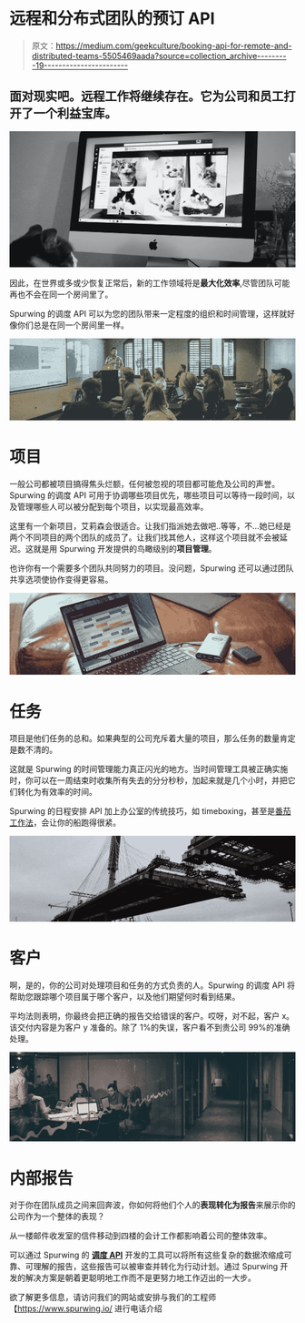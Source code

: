 # 远程和分布式团队的预订 API

> 原文：<https://medium.com/geekculture/booking-api-for-remote-and-distributed-teams-5505469aada?source=collection_archive---------19----------------------->

## 面对现实吧。远程工作将继续存在。它为公司和员工打开了一个利益宝库。

![](img/c60258461e23f87cf55947b41d63f2ed.png)

因此，在世界或多或少恢复正常后，新的工作领域将是**最大化效率**,尽管团队可能再也不会在同一个房间里了。

Spurwing 的调度 API 可以为您的团队带来一定程度的组织和时间管理，这样就好像你们总是在同一个房间里一样。

![](img/6b5f2e7e5bb1148309a092909e5943a7.png)

# 项目

一般公司都被项目搞得焦头烂额，任何被忽视的项目都可能危及公司的声誉。Spurwing 的调度 API 可用于协调哪些项目优先，哪些项目可以等待一段时间，以及管理哪些人可以被分配到每个项目，以实现最高效率。

这里有一个新项目，艾莉森会很适合。让我们指派她去做吧..等等，不…她已经是两个不同项目的两个团队的成员了。让我们找其他人，这样这个项目就不会被延迟。这就是用 Spurwing 开发提供的鸟瞰级别的**项目管理**。

也许你有一个需要多个团队共同努力的项目。没问题，Spurwing 还可以通过团队共享选项使协作变得更容易。

![](img/659f00a512cb8803dfa27756686f9b42.png)

# 任务

项目是他们任务的总和。如果典型的公司充斥着大量的项目，那么任务的数量肯定是数不清的。

这就是 Spurwing 的时间管理能力真正闪光的地方。当时间管理工具被正确实施时，你可以在一周结束时收集所有失去的分分秒秒，加起来就是几个小时，并把它们转化为有效率的时间。

Spurwing 的日程安排 API 加上办公室的传统技巧，如 timeboxing，甚至是[番茄工作法](https://en.wikipedia.org/wiki/Pomodoro_Technique)，会让你的船跑得很紧。

![](img/d61c7a33670bb00ee1d5df57a8e265d0.png)

# 客户

啊，是的，你的公司对处理项目和任务的方式负责的人。Spurwing 的调度 API 将帮助您跟踪哪个项目属于哪个客户，以及他们期望何时看到结果。

平均法则表明，你最终会把正确的报告交给错误的客户。哎呀，对不起，客户 x。该交付内容是为客户 y 准备的。除了 1%的失误，客户看不到贵公司 99%的准确处理。

![](img/bc8fd101b03632a08498b96034fd2eca.png)

# 内部报告

对于你在团队成员之间来回奔波，你如何将他们个人的**表现转化为报告**来展示你的公司作为一个整体的表现？

从一楼邮件收发室的信件移动到四楼的会计工作都影响着公司的整体效率。

可以通过 Spurwing 的 [**调度 API**](https://www.spurwing.io/) 开发的工具可以将所有这些复杂的数据浓缩成可靠、可理解的报告，这些报告可以被审查并转化为行动计划。通过 Spurwing 开发的解决方案是朝着更聪明地工作而不是更努力地工作迈出的一大步。

欲了解更多信息，请访问我们的网站或安排与我们的工程师【https://www.spurwing.io/ 进行电话介绍